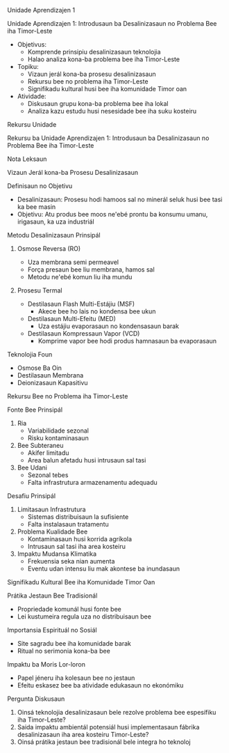Unidade Aprendizajen 1

Unidade Aprendizajen 1: Introdusaun ba Desalinizasaun no Problema Bee iha Timor-Leste
- Objetivus:
  * Komprende prinsipiu desalinizasaun teknolojia
  * Halao analiza kona-ba problema bee iha Timor-Leste
- Topiku:
  * Vizaun jerál kona-ba prosesu desalinizasaun
  * Rekursu bee no problema iha Timor-Leste
  * Signifikadu kultural husi bee iha komunidade Timor oan
- Atividade:
  * Diskusaun grupu kona-ba problema bee iha lokal
  * Analiza kazu estudu husi nesesidade bee iha suku kosteiru

Rekursu Unidade

Rekursu ba Unidade Aprendizajen 1: Introdusaun ba Desalinizasaun no Problema Bee iha Timor-Leste

Nota Leksaun

Vizaun Jerál kona-ba Prosesu Desalinizasaun

Definisaun no Objetivu
- Desalinizasaun: Prosesu hodi hamoos sal no minerál seluk husi bee tasi ka bee masin
- Objetivu: Atu produs bee moos ne'ebé prontu ba konsumu umanu, irigasaun, ka uza industriál

Metodu Desalinizasaun Prinsipál
1. Osmose Reversa (RO)
   - Uza membrana semi permeavel
   - Força presaun bee liu membrana, hamos sal
   - Metodu ne'ebé komun liu iha mundu

2. Prosesu Termal
   - Destilasaun Flash Multi-Estájiu (MSF)
     - Akece bee ho lais no kondensa bee ukun
   - Destilasaun Multi-Efeitu (MED)
     - Uza estájiu evaporasaun no kondensasaun barak
   - Destilasaun Kompressaun Vapor (VCD)
     - Komprime vapor bee hodi produs hamnasaun ba evaporasaun

Teknolojia Foun
- Osmose Ba Oin
- Destilasaun Membrana
- Deionizasaun Kapasitivu

Rekursu Bee no Problema iha Timor-Leste

Fonte Bee Prinsipál
1. Ria
   - Variabilidade sezonal
   - Risku kontaminasaun
2. Bee Subteraneu
   - Akifer limitadu
   - Area balun afetadu husi intrusaun sal tasi
3. Bee Udani
   - Sezonal tebes
   - Falta infrastrutura armazenamentu adequadu

Desafiu Prinsipál
1. Limitasaun Infrastrutura
   - Sistemas distribuisaun la sufisiente
   - Falta instalasaun tratamentu
2. Problema Kualidade Bee
   - Kontaminasaun husi korrida agríkola
   - Intrusaun sal tasi iha area kosteiru
3. Impaktu Mudansa Klimatika
   - Frekuensia seka nian aumenta
   - Eventu udan intensu liu mak akontese ba inundasaun

Signifikadu Kultural Bee iha Komunidade Timor Oan

Prátika Jestaun Bee Tradisionál
- Propriedade komunál husi fonte bee
- Lei kustumeira regula uza no distribuisaun bee

Importansia Espirituál no Sosiál
- Site sagradu bee iha komunidade barak
- Ritual no serimonia kona-ba bee

Impaktu ba Moris Lor-loron
- Papel jéneru iha kolesaun bee no jestaun
- Efeitu eskasez bee ba atividade edukasaun no ekonómiku

Pergunta Diskusaun

1. Oinsá teknolojia desalinizasaun bele rezolve problema bee espesífiku iha Timor-Leste?
2. Saida impaktu ambientál potensiál husi implementasaun fábrika desalinizasaun iha area kosteiru Timor-Leste?
3. Oinsá prátika jestaun bee tradisionál bele integra ho teknoloj